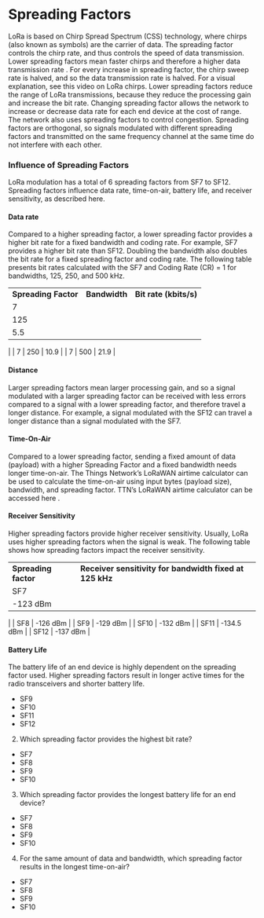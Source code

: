 # Spreading Factors

LoRa is based on Chirp Spread Spectrum (CSS) technology, where chirps (also known as symbols) are the carrier of data.
The spreading factor controls the chirp rate, and thus controls the speed of data transmission. Lower spreading factors mean faster chirps and therefore a higher data transmission rate . For every increase in spreading factor, the chirp sweep rate is halved, and so the data transmission rate is halved.
For a visual explanation, see this video on LoRa chirps.
Lower spreading factors reduce the range of LoRa transmissions, because they reduce the processing gain and increase the bit rate. Changing spreading factor allows the network to increase or decrease data rate for each end device at the cost of range.
The network also uses spreading factors to control congestion. Spreading factors are orthogonal, so signals modulated with different spreading factors and transmitted on the same frequency channel at the same time do not interfere with each other.
### Influence of Spreading Factors

LoRa modulation has a total of 6 spreading factors from SF7 to SF12. Spreading factors influence data rate, time-on-air, battery life, and receiver sensitivity, as described here.
#### Data rate

Compared to a higher spreading factor, a lower spreading factor provides a higher bit rate for a fixed bandwidth and coding rate. For example, SF7 provides a higher bit rate than SF12.
Doubling the bandwidth also doubles the bit rate for a fixed spreading factor and coding rate.
The following table presents bit rates calculated with the SF7 and Coding Rate (CR) = 1 for bandwidths, 125, 250, and 500 kHz.

|  |  |  |
| --- | --- | --- |
| **Spreading Factor** | **Bandwidth** | **Bit rate (kbits/s)** |
| 7
  | 125
  | 5.5
  |
| 7
  | 250
  | 10.9
  |
| 7
  | 500
  | 21.9
  |

#### Distance

Larger spreading factors mean larger processing gain, and so a signal modulated with a larger spreading factor can be received with less errors compared to a signal with a lower spreading factor, and therefore travel a longer distance. For example, a signal modulated with the SF12 can travel a longer distance than a signal modulated with the SF7.
#### Time-On-Air

Compared to a lower spreading factor, sending a fixed amount of data (payload) with a higher Spreading Factor and a fixed bandwidth needs longer time-on-air.
The Things Network’s LoRaWAN airtime calculator can be used to calculate the time-on-air using input bytes (payload size), bandwidth, and spreading factor. TTN’s LoRaWAN airtime calculator can be accessed here .
#### Receiver Sensitivity

Higher spreading factors provide higher receiver sensitivity. Usually, LoRa uses higher spreading factors when the signal is weak.
The following table shows how spreading factors impact the receiver sensitivity.

|  |  |
| --- | --- |
| **Spreading factor** | **Receiver sensitivity for bandwidth fixed at 125 kHz** |
| SF7
  | -123 dBm
  |
| SF8
  | -126 dBm
  |
| SF9
  | -129 dBm
  |
| SF10
  | -132 dBm
  |
| SF11
  | -134.5 dBm
  |
| SF12
  | -137 dBm
  |

#### Battery Life

The battery life of an end device is highly dependent on the spreading factor used. Higher spreading factors result in longer active times for the radio transceivers and shorter battery life.

* SF9
* SF10
* SF11
* SF12

2. Which spreading factor provides the highest bit rate?

* SF7
* SF8
* SF9
* SF10

3. Which spreading factor provides the longest battery life for an end device?

* SF7
* SF8
* SF9
* SF10

4. For the same amount of data and bandwidth, which spreading factor results in the longest time-on-air?

* SF7
* SF8
* SF9
* SF10